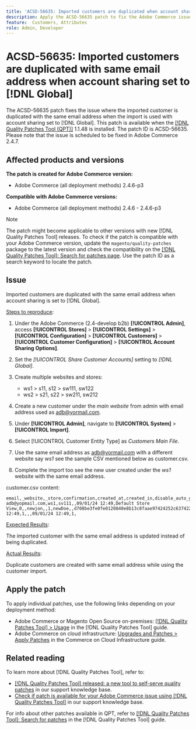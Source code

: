 ```yaml
---
title: 'ACSD-56635: Imported customers are duplicated when account sharing is set to [!DNL Global]'
description: Apply the ACSD-56635 patch to fix the Adobe Commerce issue where the imported customer is duplicated with the same email address when the import is used with account sharing set to [!DNL Global].
feature:  Customers, Attributes
role: Admin, Developer
---
```

# ACSD-56635: Imported customers are duplicated with same email address when account sharing set to [!DNL Global]

The ACSD-56635 patch fixes the issue where the imported customer is duplicated with the same email address when the import is used with account sharing set to [!DNL Global]. This patch is available when the [[!DNL Quality Patches Tool (QPT)]](/help/announcements/adobe-commerce-announcements/magento-quality-patches-released-new-tool-to-self-serve-quality-patches.md) 1.1.48 is installed. The patch ID is ACSD-56635. Please note that the issue is scheduled to be fixed in Adobe Commerce 2.4.7.

## Affected products and versions

**The patch is created for Adobe Commerce version:**

* Adobe Commerce (all deployment methods) 2.4.6-p3

**Compatible with Adobe Commerce versions:**

* Adobe Commerce (all deployment methods) 2.4.6 - 2.4.6-p3

>[!NOTE]
>
>The patch might become applicable to other versions with new [!DNL Quality Patches Tool] releases. To check if the patch is compatible with your Adobe Commerce version, update the `magento/quality-patches` package to the latest version and check the compatibility on the [[!DNL Quality Patches Tool]: Search for patches page](https://experienceleague.adobe.com/tools/commerce-quality-patches/index.html). Use the patch ID as a search keyword to locate the patch.

## Issue

Imported customers are duplicated with the same email address when account sharing is set to [!DNL Global]. 

<u>Steps to reproduce</u>:

1. Under the Adobe Commerce (2.4-develop b2b) **[!UICONTROL Admin]**, access **[!UICONTROL Stores]** > **[!UICONTROL Settings]** > **[!UICONTROL Configuration]** > **[!UICONTROL Customers]** > **[!UICONTROL Customer Configuration]** > **[!UICONTROL Account Sharing Options]**.
1. Set the *[!UICONTROL Share Customer Accounts]* setting to *[!DNL Global]*.
1. Create multiple websites and stores:

    * ws1 > s11, s12 > sw111, sw122
    * ws2 > s21, s22 > sw211, sw212

1. Create a new customer under the *main website* from admin with email address used as <adb@yormail.com>.
1. Under **[!UICONTROL Admin]**, navigate to **[!UICONTROL System]** > **[!UICONTROL Import]**.
1. Select [!UICONTROL Customer Entity Type] as *Customers Main File*.
1. Use the same email address as <adb@yormail.com> with a different website say *ws1* see the sample CSV mentioned below as customer.csv.
1. Complete the import too see the new user created under the *ws1* website with the same email address.
   
customer.csv content:
                                      
```
email,_website,_store,confirmation,created_at,created_in,disable_auto_group_change,dob,firstname,gender,group_id,lastname,middlename,password_hash,prefix,rp_token,rp_token_created_at,store_id,suffix,taxvat,updated_at,website_id,password
adb@yopmail.com,ws1,sv111,,09/01/24 12:49,Default Store View,0,,newjon,,1,newDoe,,d708be3fe0fe0120840e8b13c8faae97424252c6374227ff59c05814f1aecd79:mgLqkqgTwLPLlCljzvF8hp67fNOOvOZb:1,,07e71459c137f4da15292134ff459cba,30/10/15 12:49,1,,,09/01/24 12:49,1,
```

<u>Expected Results</u>:

The imported customer with the same email address is updated instead of being duplicated.

<u>Actual Results</u>:

Duplicate customers are created with same email address while using the customer import. 

## Apply the patch

To apply individual patches, use the following links depending on your deployment method:

* Adobe Commerce or Magento Open Source on-premises: [[!DNL Quality Patches Tool] > Usage](https://experienceleague.adobe.com/docs/commerce-operations/tools/quality-patches-tool/usage.html) in the [!DNL Quality Patches Tool] guide.
* Adobe Commerce on cloud infrastructure: [Upgrades and Patches > Apply Patches](https://experienceleague.adobe.com/docs/commerce-cloud-service/user-guide/develop/upgrade/apply-patches.html) in the Commerce on Cloud Infrastructure guide.

## Related reading

To learn more about [!DNL Quality Patches Tool], refer to:

* [[!DNL Quality Patches Tool] released: a new tool to self-serve quality patches](/help/announcements/adobe-commerce-announcements/magento-quality-patches-released-new-tool-to-self-serve-quality-patches.md) in our support knowledge base.
* [Check if patch is available for your Adobe Commerce issue using [!DNL Quality Patches Tool]](/help/support-tools/patches-available-in-qpt-tool/check-patch-for-magento-issue-with-magento-quality-patches.md) in our support knowledge base.

For info about other patches available in QPT, refer to [[!DNL Quality Patches Tool]: Search for patches](https://experienceleague.adobe.com/tools/commerce-quality-patches/index.html) in the [!DNL Quality Patches Tool] guide.
